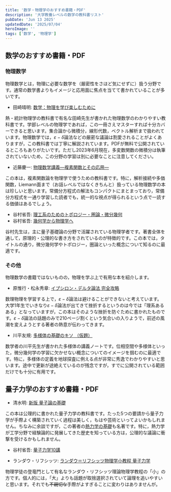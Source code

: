 ```yaml
---
title: '数学・物理学のおすすめ書籍・PDF'
description: '大学教養レベルの数学の教科書リスト'
pubDate: 'Jun 13 2025'
updatedDate: '2025/07/04'
heroImage: ''
tags: ['数学', '物理学']
---
```


## 数学のおすすめ書籍・PDF
### 物理数学
物理数学とは，物理に必要な数学を（厳密性をさほど気にせずに）扱う分野です。通常の数学書よりもイメージと応用面に焦点を当てて書かれていることが多いです。

- 田崎晴明: [数学：物理を学び楽しむために](https://haltasaki.github.io/books/math/)

熱・統計物理学の教科書で有名な田崎先生が書かれた物理数学のわかりやすい教科書です。学部レベルの物理学であれば，この一冊さえマスターすれば十分カバーできると思います。集合論から微積分，線形代数，ベクトル解析まで扱われています。物理数学では，$\varepsilon-\delta$論法などの厳密な議論は割愛されることがよくありますが，この教科書では丁寧に解説されています。PDFが無料で公開されているところもありがたいです。ただし2023年6月現在，多変数関数の微積分は執筆されていないため，この分野の学習は別に必要なことに注意してください。

- 近藤慶一: [物理数学講義―複素関数とその応用―](https://amzn.to/46YFmZI)

この本は，複素関数論を物理学で使うための教科書です。特に，解析接続や多価関数，Liemann面まで（お話レベルではなくきちんと）扱っている物理数学の本は珍しいと思います。常備分方程式の解法もコンパクトにまとまっており，常備分方程式を一通り学習した読者でも，統一的な視点が得られるという点で一読する価値はあるでしょう。

- 谷村省吾: [理工系のためのトポロジー・圏論・微分幾何](https://www.saiensu.co.jp/search/?isbn=978-4-7819-9901-2&y=2013)
- 谷村省吾: [幾何学から物理学へ](https://www.saiensu.co.jp/search/?isbn=978-4-7819-9980-7&y=2020)

谷村先生は，主に量子基礎論の分野で活躍されている物理学者です。著書全体を通して，原理的・公理的な書き方をされているのが特徴的です。この本では，タイトルの通り，微分幾何学やトポロジー，圏論といった概念について知るのに最適です。

### その他
物理数学の書籍ではないものの，物理を学ぶ上で有用な本を紹介します。

- 原惟行・松永秀章: [イプシロン・デルタ論法 完全攻略](https://amzn.to/486v1fw)

数理物理を学習する上で，$\varepsilon-\delta$論法は避けることができないと考えています。大学1年生でいきなり$\varepsilon-\delta$論法が出てきて挫折するというのは今では「理系あるある」となっていますが，この本はそのような挫折を防ぐために書かれたものです。$\varepsilon-\delta$論法の話題のみで210ページ割くという気合いの入りようで，前述の風潮を変えようとする著者の熱意が伝わってきます。

- 川平友規: [多様体の基礎のキソ （仮題）](https://www1.econ.hit-u.ac.jp/kawahira/courses/kiso.html)

数学者の川平先生が書かれた多様体の講義ノートです。位相空間や多様体といった，微分幾何学の学習に欠かせない概念についてのイメージを掴むのに最適です。特に，多様体の定義を地球探査に例える点が非常に秀逸でわかりやすいと思います。途中で更新が途絶えているのが残念ですが，すでに公開されている範囲だけでも十分に有用です。


## 量子力学のおすすめ書籍・PDF
- 清水明: [新版 量子論の基礎](https://amzn.to/4nurmwO)

この本は公理的に書かれた量子力学の教科書です。たった5つの要請から量子力学が手際よく構築されていく過程は美しく，もはや芸術といってよいかもしれません。ちなみに余談ですが，この著者の[熱力学の基礎](https://amzn.to/3KIUnpQ)も名著です。特に，熱力学が工学分野で経験論的に発展してきた歴史を知っている方は，公理的な議論に衝撃を受けるかもしれません。

- 谷村省吾: [量子力学10講](https://amzn.to/3VIGxGq)

- ランダウ・リフシッツ: [ランダウ＝リフシッツ物理学小教程 量子力学](https://amzn.to/3KIUnWS)

物理学徒の登竜門として有名なランダウ・リフシッツ理論物理学教程の「小」の方です。個人的には，「大」よりも話題が取捨選択されていて論理を追いやすいと思います。それでも~~不親切な~~手際がよすぎることに変わりはありませんが。